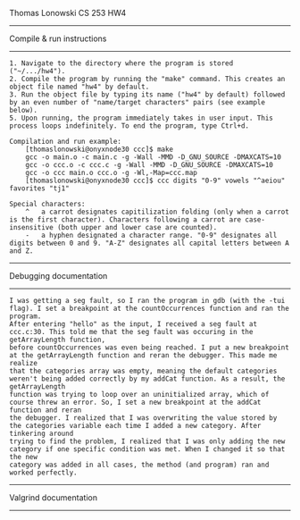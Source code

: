 Thomas Lonowski
CS 253
HW4


*****************************
 Compile & run instructions
*****************************
	1. Navigate to the directory where the program is stored ("~/.../hw4").
	2. Compile the program by running the "make" command. This creates an object file named "hw4" by default. 
	3. Run the object file by typing its name ("hw4" by default) followed by an even number of "name/target characters" pairs (see example below).
	5. Upon running, the program immediately takes in user input. This process loops indefinitely. To end the program, type Ctrl+d.
	
	Compilation and run example:
		[thomaslonowski@onyxnode30 ccc]$ make
		gcc -o main.o -c main.c -g -Wall -MMD -D_GNU_SOURCE -DMAXCATS=10
		gcc -o ccc.o -c ccc.c -g -Wall -MMD -D_GNU_SOURCE -DMAXCATS=10
		gcc -o ccc main.o ccc.o -g -Wl,-Map=ccc.map
		[thomaslonowski@onyxnode30 ccc]$ ccc digits "0-9" vowels "^aeiou" favorites "tj1"

	Special characters:
		^	a carrot designates capitilization folding (only when a carrot is the first character). Characters following a carrot are case-insensitive (both upper and lower case are counted).
		-	a hyphen designated a character range. "0-9" designates all digits between 0 and 9. "A-Z" designates all capital letters between A and Z.


**************************
 Debugging documentation
**************************
	I was getting a seg fault, so I ran the program in gdb (with the -tui flag). I set a breakpoint at the countOccurrences function and ran the program. 
	After entering "hello" as the input, I received a seg fault at ccc.c:30. This told me that the seg fault was occuring in the getArrayLength function,
	before countOccurrences was even being reached. I put a new breakpoint at the getArrayLength function and reran the debugger. This made me realize
	that the categories array was empty, meaning the default categories weren't being added correctly by my addCat function. As a result, the getArrayLength
	function was trying to loop over an uninitialized array, which of course threw an error. So, I set a new breakpoint at the addCat function and reran
	the debugger. I realized that I was overwriting the value stored by the categories variable each time I added a new category. After tinkering around
	trying to find the problem, I realized that I was only adding the new category if one specific condition was met. When I changed it so that the new
	category was added in all cases, the method (and program) ran and worked perfectly.


*************************
 Valgrind documentation
*************************


